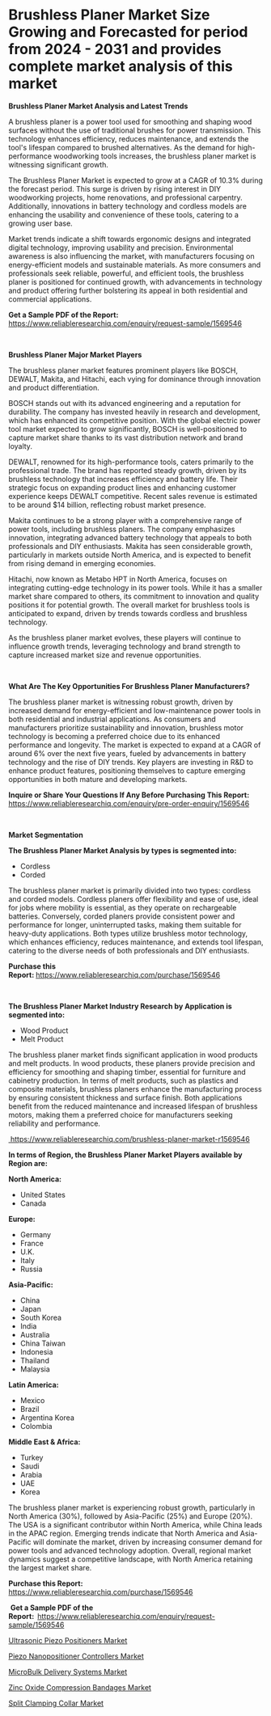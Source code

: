 <p><h1>Brushless Planer Market Size Growing and Forecasted for period from 2024 - 2031 and provides complete market analysis of this market</h1></p><p><strong>Brushless Planer Market Analysis and Latest Trends</strong></p>
<p><p>A brushless planer is a power tool used for smoothing and shaping wood surfaces without the use of traditional brushes for power transmission. This technology enhances efficiency, reduces maintenance, and extends the tool's lifespan compared to brushed alternatives. As the demand for high-performance woodworking tools increases, the brushless planer market is witnessing significant growth.</p><p>The Brushless Planer Market is expected to grow at a CAGR of 10.3% during the forecast period. This surge is driven by rising interest in DIY woodworking projects, home renovations, and professional carpentry. Additionally, innovations in battery technology and cordless models are enhancing the usability and convenience of these tools, catering to a growing user base. </p><p>Market trends indicate a shift towards ergonomic designs and integrated digital technology, improving usability and precision. Environmental awareness is also influencing the market, with manufacturers focusing on energy-efficient models and sustainable materials. As more consumers and professionals seek reliable, powerful, and efficient tools, the brushless planer is positioned for continued growth, with advancements in technology and product offering further bolstering its appeal in both residential and commercial applications.</p></p>
<p><strong>Get a Sample PDF of the Report:&nbsp;</strong> <a href="https://www.reliableresearchiq.com/enquiry/request-sample/1569546?utm_campaign=1117&utm_medium=2&utm_source=Github&utm_content=ia&utm_term=14102024&utm_id=brushless-planer">https://www.reliableresearchiq.com/enquiry/request-sample/1569546</a></p>
<p>&nbsp;</p>
<p><strong>Brushless Planer Major Market Players</strong></p>
<p><p>The brushless planer market features prominent players like BOSCH, DEWALT, Makita, and Hitachi, each vying for dominance through innovation and product differentiation. </p><p>BOSCH stands out with its advanced engineering and a reputation for durability. The company has invested heavily in research and development, which has enhanced its competitive position. With the global electric power tool market expected to grow significantly, BOSCH is well-positioned to capture market share thanks to its vast distribution network and brand loyalty.</p><p>DEWALT, renowned for its high-performance tools, caters primarily to the professional trade. The brand has reported steady growth, driven by its brushless technology that increases efficiency and battery life. Their strategic focus on expanding product lines and enhancing customer experience keeps DEWALT competitive. Recent sales revenue is estimated to be around $14 billion, reflecting robust market presence.</p><p>Makita continues to be a strong player with a comprehensive range of power tools, including brushless planers. The company emphasizes innovation, integrating advanced battery technology that appeals to both professionals and DIY enthusiasts. Makita has seen considerable growth, particularly in markets outside North America, and is expected to benefit from rising demand in emerging economies.</p><p>Hitachi, now known as Metabo HPT in North America, focuses on integrating cutting-edge technology in its power tools. While it has a smaller market share compared to others, its commitment to innovation and quality positions it for potential growth. The overall market for brushless tools is anticipated to expand, driven by trends towards cordless and brushless technology.</p><p>As the brushless planer market evolves, these players will continue to influence growth trends, leveraging technology and brand strength to capture increased market size and revenue opportunities.</p></p>
<p>&nbsp;</p>
<p><strong>What Are The Key Opportunities For Brushless Planer Manufacturers?</strong></p>
<p><p>The brushless planer market is witnessing robust growth, driven by increased demand for energy-efficient and low-maintenance power tools in both residential and industrial applications. As consumers and manufacturers prioritize sustainability and innovation, brushless motor technology is becoming a preferred choice due to its enhanced performance and longevity. The market is expected to expand at a CAGR of around 6% over the next five years, fueled by advancements in battery technology and the rise of DIY trends. Key players are investing in R&D to enhance product features, positioning themselves to capture emerging opportunities in both mature and developing markets.</p></p>
<p><strong>Inquire or Share Your Questions If Any Before Purchasing This Report:</strong> <a href="https://www.reliableresearchiq.com/enquiry/pre-order-enquiry/1569546?utm_campaign=1117&utm_medium=2&utm_source=Github&utm_content=ia&utm_term=14102024&utm_id=brushless-planer">https://www.reliableresearchiq.com/enquiry/pre-order-enquiry/1569546</a></p>
<p>&nbsp;</p>
<p><strong>Market Segmentation</strong></p>
<p><strong>The Brushless Planer Market Analysis by types is segmented into:</strong></p>
<p><ul><li>Cordless</li><li>Corded</li></ul></p>
<p><p>The brushless planer market is primarily divided into two types: cordless and corded models. Cordless planers offer flexibility and ease of use, ideal for jobs where mobility is essential, as they operate on rechargeable batteries. Conversely, corded planers provide consistent power and performance for longer, uninterrupted tasks, making them suitable for heavy-duty applications. Both types utilize brushless motor technology, which enhances efficiency, reduces maintenance, and extends tool lifespan, catering to the diverse needs of both professionals and DIY enthusiasts.</p></p>
<p><strong>Purchase this Report:&nbsp;</strong><a href="https://www.reliableresearchiq.com/purchase/1569546?utm_campaign=1117&utm_medium=2&utm_source=Github&utm_content=ia&utm_term=14102024&utm_id=brushless-planer">https://www.reliableresearchiq.com/purchase/1569546</a></p>
<p>&nbsp;</p>
<p><strong>The Brushless Planer Market Industry Research by Application is segmented into:</strong></p>
<p><ul><li>Wood Product</li><li>Melt Product</li></ul></p>
<p><p>The brushless planer market finds significant application in wood products and melt products. In wood products, these planers provide precision and efficiency for smoothing and shaping timber, essential for furniture and cabinetry production. In terms of melt products, such as plastics and composite materials, brushless planers enhance the manufacturing process by ensuring consistent thickness and surface finish. Both applications benefit from the reduced maintenance and increased lifespan of brushless motors, making them a preferred choice for manufacturers seeking reliability and performance.</p></p>
<p><a href="https://www.reliableresearchiq.com/brushless-planer-market-r1569546?utm_campaign=1117&utm_medium=2&utm_source=Github&utm_content=ia&utm_term=14102024&utm_id=brushless-planer">&nbsp;https://www.reliableresearchiq.com/brushless-planer-market-r1569546</a></p>
<p><strong>In terms of Region, the Brushless Planer Market Players available by Region are:</strong></p>
<p>
    <p> <strong> North America: </strong>
        <ul>
            <li>United States</li>
            <li>Canada</li>
        </ul>
        </p> 
    <p> <strong> Europe: </strong>
        <ul>
            <li>Germany</li>
            <li>France</li>
            <li>U.K.</li>
            <li>Italy</li>
            <li>Russia</li>
        </ul>
        </p> 
    <p> <strong> Asia-Pacific: </strong>
        <ul>
            <li>China</li>
            <li>Japan</li>
            <li>South Korea</li>
            <li>India</li>
            <li>Australia</li>
            <li>China Taiwan</li>
            <li>Indonesia</li>
            <li>Thailand</li>
            <li>Malaysia</li>
        </ul>
        </p> 
    <p> <strong> Latin America: </strong>
        <ul>
            <li>Mexico</li>
            <li>Brazil</li>
            <li>Argentina Korea</li>
            <li>Colombia</li>
        </ul>
        </p> 
    <p> <strong> Middle East & Africa: </strong>
        <ul>
            <li>Turkey</li>
            <li>Saudi</li>
            <li>Arabia</li>
            <li>UAE</li>
            <li>Korea</li>
        </ul>
    </p>
    </p>
<p><p>The brushless planer market is experiencing robust growth, particularly in North America (30%), followed by Asia-Pacific (25%) and Europe (20%). The USA is a significant contributor within North America, while China leads in the APAC region. Emerging trends indicate that North America and Asia-Pacific will dominate the market, driven by increasing consumer demand for power tools and advanced technology adoption. Overall, regional market dynamics suggest a competitive landscape, with North America retaining the largest market share.</p></p>
<p><strong>Purchase this Report: </strong><a href="https://www.reliableresearchiq.com/purchase/1569546?utm_campaign=1117&utm_medium=2&utm_source=Github&utm_content=ia&utm_term=14102024&utm_id=brushless-planer">https://www.reliableresearchiq.com/purchase/1569546</a></p>
<p>&nbsp;<strong>Get a Sample PDF of the Report:&nbsp;&nbsp;</strong><a href="https://www.reliableresearchiq.com/enquiry/request-sample/1569546?utm_campaign=1117&utm_medium=2&utm_source=Github&utm_content=ia&utm_term=14102024&utm_id=brushless-planer">https://www.reliableresearchiq.com/enquiry/request-sample/1569546</a></p>
<p><strong></strong></p>
<p><p><a href="https://www.linkedin.com/pulse/ultrasonic-piezo-positioners-landscape-product-spectrum-market-br6de?trk=public_post_embed_feed-article-content&utm_campaign=1117&utm_medium=2&utm_source=Github&utm_content=ia&utm_term=14102024&utm_id=brushless-planer">Ultrasonic Piezo Positioners Market</a></p><p><a href="https://www.linkedin.com/pulse/disruption-innovation-piezo-nanopositioner-controllers-industry-3jcte?trk=public_post_embed_feed-article-content&utm_campaign=1117&utm_medium=2&utm_source=Github&utm_content=ia&utm_term=14102024&utm_id=brushless-planer">Piezo Nanopositioner Controllers Market</a></p><p><a href="https://github.com/kiara3n0pau/Market-Research-Report-List-1/blob/main/microbulk-delivery-systems-market.md?utm_campaign=1117&utm_medium=2&utm_source=Github&utm_content=ia&utm_term=14102024&utm_id=brushless-planer">MicroBulk Delivery Systems Market</a></p><p><a href="https://www.linkedin.com/pulse/zinc-oxide-compression-bandages-spectrum-usage-patterns-brv2e?trk=public_post_embed_feed-article-content&utm_campaign=1117&utm_medium=2&utm_source=Github&utm_content=ia&utm_term=14102024&utm_id=brushless-planer">Zinc Oxide Compression Bandages Market</a></p><p><a href="https://github.com/rieuydbalon3b/Market-Research-Report-List-1/blob/main/split-clamping-collar-market.md?utm_campaign=1117&utm_medium=2&utm_source=Github&utm_content=ia&utm_term=14102024&utm_id=brushless-planer">Split Clamping Collar Market</a></p></p>